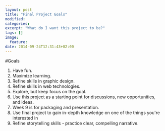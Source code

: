 ```yaml
---
layout: post
title: "Final Project Goals"
modified:
categories: 
excerpt: "What do I want this project to be?"
tags: []
image:
  feature:
date: 2014-09-24T12:31:43+02:00
---
```


#Goals

1. Have fun.
2. Maximize learning. 
3. Refine skills in graphic design.
4. Refine skills in web technologies.
5. Explore, but keep focus on the goal.
6. Use this project as a starting point for discussions, new opportunities, and ideas. 
7. Week 9 is for packaging and presentation. 
8. Use final project to gain in-depth knowledge on one of the things you're interested in
9. Refine storytelling skills - practice clear, compelling narrative.

